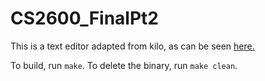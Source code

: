 ﻿# CS2600_FinalPt2

This is a text editor adapted from kilo, as can be seen [here.](https://viewsourcecode.org/snaptoken/kilo/)

To build, run `make`. To delete the binary, run `make clean`.
